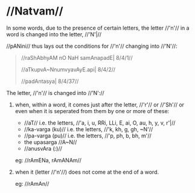 # //Natvam//

In some words, due to the presence of certain letters, the letter //'n'// in a 
word is changed into the letter,
//'N'|//

//pANini// thus lays out the conditions for //'n'// changing into //'N'//:

> //raShAbhyAM nO NaH samAnapadE| 8/4/1//
>
> //aTkupvA~NnumvyavAyE.api| 8/4/2//
>
> //padAntasya| 8/4/37//

The letter, //'n'// is changed into //'N'://

1. when, within a word, it comes just after the letter, //'r'// or //'Sh'// or 
even when it is seperated from them by
   one or more of these:

   - //aT// i.e. the letters, //'a, i, u, RRi, LLi, E, ai, O, au, h, y, v, r'|//
   - //ka-varga (ku)// i.e. the letters, //'k, kh, g, gh, ~N'//
   - //pa-varga (pu)// i.e. the letters, //'p, ph, b, bh, m'//
   - the upasarga //A~N//
   - //anusvAra (:)//

   eg: //rAmENa, rAmANAm//

2. when it (letter //'n'//) does not come at the end of a word.

   eg: //rAmAn//
